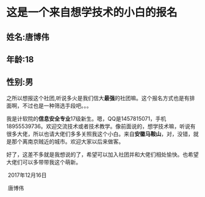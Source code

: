 # 这是一个来自想学技术的小白的报名

## 姓名:唐博伟

## 年龄:18

## 性别:男

  之所以想报这个社团,听说多火是我们信大**最强**的社团嘛。这个报名方式也是有排面啊，不过也是一种筛选手段吧。。。

  我是计软院的**信息安全专业**17级新生。嗯，QQ是1457815071，手机18955539736。欢迎交流技术或者技术教学。像前面说的，想学技术嘛，听说有很多大佬，所以也请大佬们多多关照我这个小白。来自**安徽马鞍山**，对，没错，就是那个离南京贼近的城市。欢迎大家以后来做客。

   好了，这差不多就是我想说的了，希望可以加入社团并和大佬们相处愉快。也希望大佬们可以多带带我这个萌新。











​                                                                                                                                                 2017年12月16日

​																				  唐博伟

